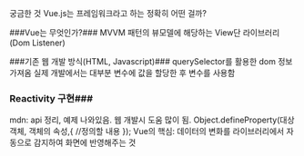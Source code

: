궁금한 것
Vue.js는 프레임워크라고 하는 정확히 어떤 걸까?

###Vue는 무엇인가?###
MVVM 패턴의 뷰모델에 해당하는 View단 라이브러리
(Dom Listener)

###기존 웹 개발 방식(HTML, Javascript)###
querySelector를 활용한 dom 정보 가져옴
실제 개발에서는 대부분 변수에 값을 할당한 후 변수를 사용함

### Reactivity 구현###

mdn: api 정리, 예제 나와있음. 웹 개발시 도움 많이 됨.
Object.defineProperty(대상 객체, 객체의 속성,{
//정의할 내용
});
Vue의 핵심: 데이터의 변화를 라이브러리에서 자동으로 감지하여 화면에 반영해주는 것

